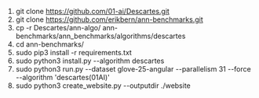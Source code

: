 1. git  clone https://github.com/01-ai/Descartes.git  
2. git  clone https://github.com/erikbern/ann-benchmarks.git 
3. cp -r Descartes/ann-algo/ ann-benchmarks/ann_benchmarks/algorithms/descartes
4. cd ann-benchmarks/
5. sudo pip3 install -r requirements.txt
6. sudo python3 install.py --algorithm  descartes
7. sudo python3 run.py --dataset glove-25-angular --parallelism 31 --force --algorithm  'descartes(01AI)'
8. sudo python3 create_website.py  --outputdir ./website
